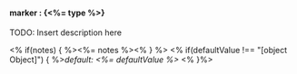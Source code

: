 #### **marker** : {<%= type %>}

TODO: Insert description here

<% if(notes) { %><%= notes %><% } %>
<% if(defaultValue !== "[object Object]") { %>*default: <%= defaultValue %>* <% }%>
